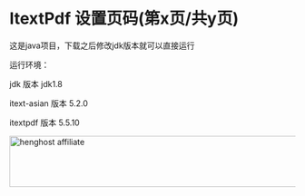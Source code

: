# ItextPdf 设置页码(第x页/共y页)
这是java项目，下载之后修改jdk版本就可以直接运行

运行环境：

jdk 版本 jdk1.8 

itext-asian 版本 5.2.0 

itextpdf 版本 5.5.10 

<a href="替换你的推广链接"><img src="https://www.henghost.com/images/affs-new/affs-one-pic1.jpg" width="960" height="90" alt="henghost affiliate"></a>
